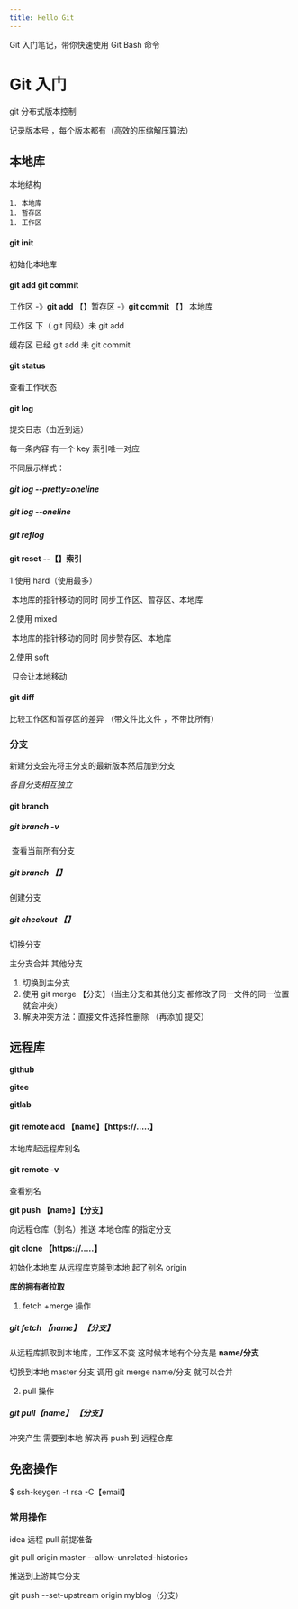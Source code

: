 ```yaml
---
title: Hello Git
---
```


Git 入门笔记，带你快速使用 Git Bash 命令

# Git 入门

git 分布式版本控制

记录版本号 ，每个版本都有（高效的压缩解压算法）

## 本地库

本地结构

    1. 本地库
    1. 暂存区
    1. 工作区

#### git init

初始化本地库

#### git add **git commit**

工作区 -》**git add** 【】暂存区 -》**git commit** 【】 本地库

工作区 下（.git 同级）未 git add

缓存区 已经 git add 未 git commit

#### git status

查看工作状态

#### git log

提交日志（由近到远）

每一条内容 有一个 key 索引唯一对应

不同展示样式：

##### git log --pretty=oneline

##### git log --oneline

##### git reflog

#### git reset --【】索引

1.使用 hard（使用最多）

​ 本地库的指针移动的同时 同步工作区、暂存区、本地库

2.使用 mixed

​ 本地库的指针移动的同时 同步赞存区、本地库

2.使用 soft

​ 只会让本地移动

#### git diff

比较工作区和暂存区的差异 （带文件比文件 ，不带比所有）

### 分支

新建分支会先将主分支的最新版本然后加到分支

_各自分支相互独立_

#### git branch

##### git branch -v

​ 查看当前所有分支

##### git branch 【】

创建分支

##### git checkout 【】

切换分支

主分支合并 其他分支

1. 切换到主分支
2. 使用 git merge 【分支】（当主分支和其他分支 都修改了同一文件的同一位置就会冲突）
3. 解决冲突方法：直接文件选择性删除 （再添加 提交）

## 远程库

**github**

**gitee**

**gitlab**

#### git remote add 【name】【https://.....】

本地库起远程库别名

#### git remote -v

查看别名

**git push 【name】【分支】**

向远程仓库（别名）推送 本地仓库 的指定分支

**git clone 【https://.....】**

初始化本地库 从远程库克隆到本地 起了别名 origin

**库的拥有者拉取**

1. fetch +merge 操作

##### git fetch 【name】 【分支】

从远程库抓取到本地库，工作区不变 这时候本地有个分支是 **name/分支**

切换到本地 master 分支 调用 git merge name/分支 就可以合并

2. pull 操作

##### git pull【name】 【分支】

冲突产生 需要到本地 解决再 push 到 远程仓库

## 免密操作

$ ssh-keygen -t rsa -C【email】

### 常用操作

idea 远程 pull 前提准备

git pull origin master --allow-unrelated-histories

推送到上游其它分支

git push --set-upstream origin myblog（分支）
